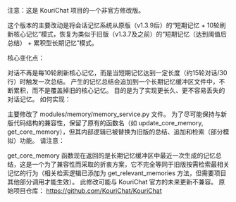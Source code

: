 注意：这是 KouriChat 项目的一个非官方修改版。

这个版本的主要改动是将会话记忆系统从原版（v1.3.9后）的“短期记忆 + 10轮刷新核心记忆”模式，恢复为类似于旧版（v1.3.7及之前）的“短期记忆（达到阈值后总结） + 累积型长期记忆”模式。

核心变化点：

对话不再是每10轮刷新核心记忆，而是当短期记忆达到一定长度（约15轮对话/30行）时触发一次总结。
产生的记忆总结会追加到一个长期记忆缓冲区文件中，不断累积，而不是覆盖掉旧的核心记忆。
目的是为了实现更长久、更不容易丢失的对话记忆。
如何实现：

主要修改了 modules/memory/memory_service.py 文件。
为了尽可能保持与新版代码结构的兼容性，保留了原有的函数名（如 update_core_memory, get_core_memory），但其内部逻辑已被替换为旧版的总结、追加和检索（部分模拟）功能。
请注意：

get_core_memory 函数现在返回的是长期记忆缓冲区中最近一次生成的记忆总结，这是一个为了兼容性而采取的折衷方案，它不完全等同于旧版按需检索最相关记忆的行为（相关检索逻辑已添加为 get_relevant_memories 方法，但需要项目其他部分调用才能生效）。
此修改可能与 KouriChat 官方的未来更新不兼容。
原始项目仓库： https://github.com/KouriChat/KouriChat
